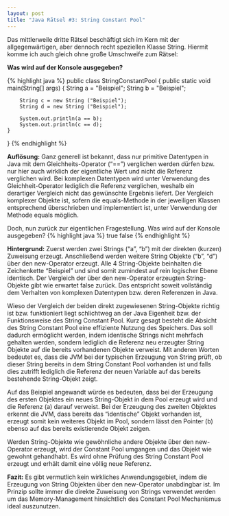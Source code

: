 ```yaml
---
layout: post
title: "Java Rätsel #3: String Constant Pool"
---
```





Das mittlerweile dritte Rätsel beschäftigt sich im Kern mit der allgegenwärtigen, aber dennoch recht speziellen Klasse String.
Hiermit komme ich auch gleich ohne große Umschweife zum Rätsel:

<strong>Was wird auf der Konsole ausgegeben?</strong>

{% highlight java %}
public class StringConstantPool {
    public static void main(String[] args) {
        String a = "Beispiel";
        String b = "Beispiel";
 
        String c = new String ("Beispiel");
        String d = new String ("Beispiel");
 
        System.out.println(a == b);
        System.out.println(c == d); 
    }
}
{% endhighlight %}

<strong>Auflösung:</strong>
Ganz generell ist bekannt, dass nur primitive Datentypen in Java mit dem Gleichheits-Operator (“==”) verglichen werden dürfen bzw. nur hier auch wirklich der eigentliche Wert und nicht die Referenz verglichen wird.
Bei komplexen Datentypen wird unter Verwendung des Gleichheit-Operator lediglich die Referenz verglichen, weshalb ein derartiger Vergleich nicht das gewünschte Ergebnis liefert.
Der Vergleich komplexer Objekte ist, sofern die equals-Methode in der jeweiligen Klassen entsprechend überschrieben und implementiert ist, unter Verwendung der Methode equals möglich.

Doch, nun zurück zur eigentlichen Fragestellung.
Was wird auf der Konsole ausgegeben?
{% highlight java %}
true
false
{% endhighlight %}

<strong>Hintergrund:</strong>
Zuerst werden zwei Strings (“a”, “b”) mit der direkten (kurzen) Zuweisung erzeugt.
Anschließend werden weitere String Objekte (“b”, “d”) über den new-Operator erzeugt.
Alle 4 String-Objekte beinhalten die Zeichenkette “Beispiel” und sind somit zumindest auf rein logischer Ebene identisch.
Der Vergleich der über den new-Operator erzeugten String-Objekte gibt wie erwartet false zurück.
Das entspricht soweit vollständig dem Verhalten von komplexen Datentypen bzw. deren Referenzen in Java.

Wieso der Vergleich der beiden direkt zugewiesenen String-Objekte richtig ist bzw. funktioniert liegt schlichtweg an der Java Eigenheit bzw. der Funktionsweise des String Constant Pool.
Kurz gesagt besteht die Absicht des String Constant Pool eine effiziente Nutzung des Speichers.
Das soll dadurch ermöglicht werden, indem identische Strings nicht mehrfach gehalten werden, sondern lediglich die Referenz neu erzeugter String Objekte auf die bereits vorhandenen Objekte verweist.
Mit anderen Worten bedeutet es, dass die JVM bei der typischen Erzeugung von String prüft, ob dieser String bereits in dem String Constant Pool vorhanden ist und falls dies zutrifft lediglich die Referenz der neuen Variable auf das bereits bestehende String-Objekt zeigt.

Auf das Beispiel angewandt würde es bedeuten, dass bei der Erzeugung des ersten Objektes ein neues String-Objekt in dem Pool erzeugt wird und die Referenz (a) darauf verweist.
Bei der Erzeugung des zweiten Objektes erkennt die JVM, dass bereits das “identische” Objekt vorhanden ist, erzeugt somit kein weiteres Objekt im Pool, sondern lässt den Pointer (b) ebenso auf das bereits existierende Objekt zeigen.

Werden String-Objekte wie gewöhnliche andere Objekte über den new-Operator erzeugt, wird der Constant Pool umgangen und das Objekt wie gewohnt gehandhabt. Es wird ohne Prüfung des String Constant Pool erzeugt und erhält damit eine völlig neue Referenz.

<strong>Fazit:</strong>
Es gibt vermutlich kein wirkliches Anwendungsgebiet, indem die Erzeugung von String Objekten über den new-Operator unabdingbar ist.
Im Prinzip sollte immer die direkte Zuweisung von Strings verwendet werden um das Memory-Management hinsichtlich des Constant Pool Mechanismus ideal auszunutzen.